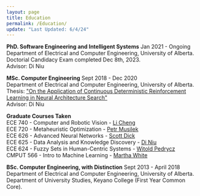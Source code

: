 ```yaml
---
layout: page
title: Education
permalink: /Education/
update: "Last Updated: 6/4/24"
---
```


**PhD. Software Engineering and Intelligent Systems** Jan 2021 - Ongoing <br>
Department of Electrical and Computer Engineering, University of Alberta. <br>
Doctorial Candidacy Exam completed Dec 8th, 2023.<br>
Advisor: Di Niu

**MSc. Computer Engineering** Sept 2018 - Dec 2020 <br>
Department of Electrical and Computer Engineering, University of Alberta. <br>
Thesis: <a href="https://era.library.ualberta.ca/items/b3759c2a-c5ff-470a-9b66-09f2efbd8263"> "On the Application of Continuous Deterministic Reinforcement Learning in Neural Architecture Search"</a> <br>
Advisor: Di Niu

**Graduate Courses Taken** <br>
ECE 740 - Computer and Robotic Vision - <a href="https://www.ece.ualberta.ca/~lcheng5/">Li Cheng</a><br>
ECE 720 - Metaheuristic Optimization - <a href="https://apps.ualberta.ca/directory/person/pmusilek">Petr Musilek</a><br>
ECE 626 - Advanced Neural Networks - <a href="http://www.ece.ualberta.ca/~dick/">Scott Dick</a><br>
ECE 625 - Data Analysis and Knowledge Discovery - <a href="https://sites.ualberta.ca/~dniu/Homepage/Home.html">Di Niu</a><br>
ECE 624 - Fuzzy Sets in Human-Centric Systems - <a href="https://apps.ualberta.ca/directory/person/wpedrycz">Witold Pedrycz</a><br>
CMPUT 566 - Intro to Machine Learning - <a href="https://webdocs.cs.ualberta.ca/~whitem/">Martha White</a>

**BSc. Computer Engineering, with Distinction** Sept 2013 - April 2018 <br>
Department of Electrical and Computer Engineering, University of Alberta. <br>
Department of University Studies, Keyano College (First Year Common Core).
